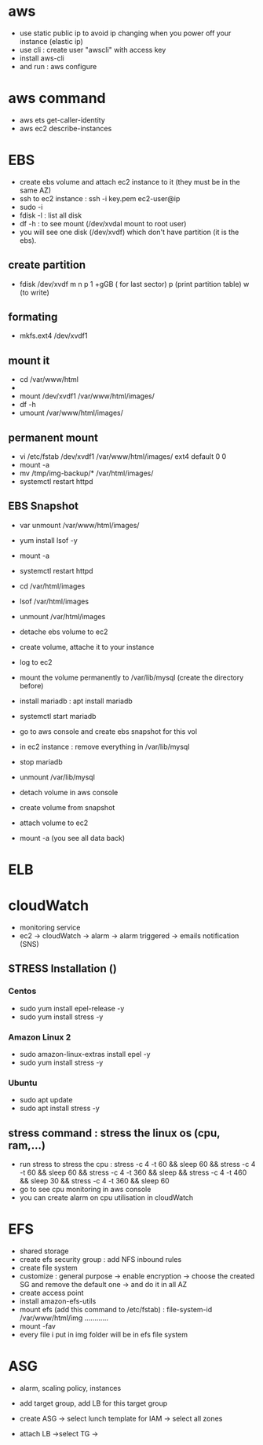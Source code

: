 # aws
- use static public ip to avoid ip changing when you power off your instance (elastic ip)
- use cli : create user "awscli" with access key
- install aws-cli 
- and run : aws configure

# aws command
- aws ets get-caller-identity
- aws ec2 describe-instances

# EBS
- create ebs volume and attach ec2 instance to it (they must be in the same AZ)
- ssh to ec2 instance : ssh -i key.pem ec2-user@ip 
- sudo -i
- fdisk -l : list all disk
- df -h : to see mount (/dev/xvdal mount to root user)
- you will see one disk (/dev/xvdf) which don't have partition (it is the ebs). 

## create partition
-  fdisk /dev/xvdf
  m
  n
  p
  1
  +gGB ( for last sector)
  p (print partition table)
  w (to write)
## formating 
- mkfs.ext4  /dev/xvdf1

## mount it
- cd /var/www/html
- 
- mount /dev/xvdf1 /var/www/html/images/
- df -h
- umount /var/www/html/images/

## permanent mount
- vi /etc/fstab
  /dev/xvdf1 /var/www/html/images/  ext4 default   0 0
- mount -a 
- mv /tmp/img-backup/* /var/html/images/
- systemctl restart httpd

## EBS Snapshot
- var unmount /var/www/html/images/
- yum install lsof -y
- mount -a 
- systemctl restart httpd
- cd /var/html/images
- lsof /var/html/images
- unmount /var/html/images

- detache ebs volume to ec2
- create volume, attache it to your instance
- log to ec2
- mount the volume permanently to /var/lib/mysql (create the directory before)
- install mariadb : apt install mariadb
- systemctl start mariadb
- go to aws console and create ebs snapshot for this vol

- in ec2 instance : remove everything in /var/lib/mysql
- stop mariadb
- unmount /var/lib/mysql
- detach volume in aws console

- create volume from snapshot
- attach volume to ec2
- mount -a (you see all data back)

# ELB

# cloudWatch
- monitoring service
- ec2 -> cloudWatch -> alarm -> alarm triggered -> emails notification (SNS)
## STRESS Installation ()
### Centos
- sudo yum install epel-release -y
- sudo yum install stress -y

### Amazon Linux 2
- sudo amazon-linux-extras install epel -y
- sudo yum install stress -y

### Ubuntu
- sudo apt update
- sudo apt install stress -y

## stress command : stress the linux os (cpu, ram,...)
- run stress to stress the cpu : stress -c 4 -t 60 && sleep 60 && stress -c 4 -t 60 && sleep 60 && stress -c 4 -t 360 && sleep  && stress -c 4 -t 460 && sleep 30 && stress -c 4 -t 360 && sleep 60
- go to see cpu monitoring in aws console
- you can create alarm on cpu utilisation in cloudWatch

# EFS
- shared storage
- create efs security group : add NFS inbound rules
- create file system
- customize : general purpose -> enable encryption -> choose the created SG  and remove the default one -> and do it in all AZ 
- create access point 
- install amazon-efs-utils
- mount efs (add this command to /etc/fstab) : file-system-id /var/www/html/img ............
- mount -fav
- every file i put in img folder will be in efs file system

# ASG
- alarm, scaling policy, instances 

- add target group, add LB for this target group
- create ASG -> select lunch template for IAM -> select all zones
- attach LB ->select TG ->

